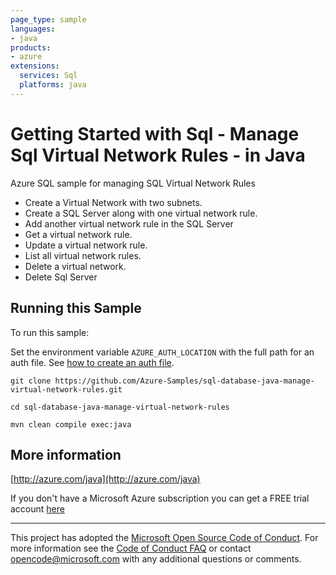 ```yaml
---
page_type: sample
languages:
- java
products:
- azure
extensions:
  services: Sql
  platforms: java
---
```


# Getting Started with Sql - Manage Sql Virtual Network Rules - in Java #


  Azure SQL sample for managing SQL Virtual Network Rules
   - Create a Virtual Network with two subnets.
   - Create a SQL Server along with one virtual network rule.
   - Add another virtual network rule in the SQL Server
   - Get a virtual network rule.
   - Update a virtual network rule.
   - List all virtual network rules.
   - Delete a virtual network.
   - Delete Sql Server
 

## Running this Sample ##

To run this sample:

Set the environment variable `AZURE_AUTH_LOCATION` with the full path for an auth file. See [how to create an auth file](https://github.com/Azure/azure-libraries-for-java/blob/master/AUTH.md).

    git clone https://github.com/Azure-Samples/sql-database-java-manage-virtual-network-rules.git

    cd sql-database-java-manage-virtual-network-rules

    mvn clean compile exec:java

## More information ##

[http://azure.com/java](http://azure.com/java)

If you don't have a Microsoft Azure subscription you can get a FREE trial account [here](http://go.microsoft.com/fwlink/?LinkId=330212)

---

This project has adopted the [Microsoft Open Source Code of Conduct](https://opensource.microsoft.com/codeofconduct/). For more information see the [Code of Conduct FAQ](https://opensource.microsoft.com/codeofconduct/faq/) or contact [opencode@microsoft.com](mailto:opencode@microsoft.com) with any additional questions or comments.